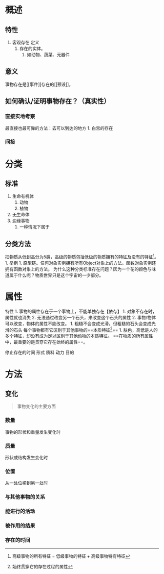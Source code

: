 # 概述
## 特性
1. 客观存在
定义
	1. 存在的实体。
		1. 如动物、蔬菜、元器件
## 意义
事物存在是[[事件]]存在的[[预设]]。
## 如何确认/证明事物存在？（真实性）
### 直接实地考察
最直接也最可靠的方法：去可以到达的地方
	1. 白宫的存在
### 间接
# 分类
## 标准
1. 生命有机体
	1. 动物
	2. 植物
2. 无生命体
3. 边缘事物
	1. 一种情况下属于
## 分类方法
把物质从低到高分为5类，高级的物质包括低级的物质拥有的特征及没有的特征[^1]。
	1. 举例
		1. 原型链。任何对象实例拥有所有Object对象上的方法。函数对象实例还拥有函数对象上的方法。
为什么这种分类标准存在问题？因为一个花的颜色与味道属于什么呢？物质世界只是这个宇宙的一少部分。
# 属性
特性
	1. 事物的属性存在于一个事物上，不能单独存在【依存】
		1. 对象不存在时，属性就也消失
		2. 无法通过改变另一个石头，来改变这个石头的属性
	2. 事物/物体可以改变，物体的属性不能改变。
		1. 粗糙不会变成光滑，但粗糙的石头会变成光滑的石头
每个事物都有它区别于其他事物的==本质特征[^2]==
	1. 肤色，高低是人的多个特征，却没有成为足以区别于其他动物的本质特征。
==在物质的所有属性中，最重要的是贯穿它存在始终的属性==。

停止存在的时间
形式
质料
动力
目的
# 方法
## 变化
> 事物变化的主要方面

### 数量
事物的形状和重量发生变化时
### 质量
形状或结构发生变化时
### 位置
从一处位移到另一处时
### 与其他事物的关系
### 能进行的活动
### 被作用的结果
### 存在的时间



[^1]: 高级事物的所有特征 = 低级事物的特征 + 高级事物特有特征
[^2]: 始终贯穿它的存在过程的属性